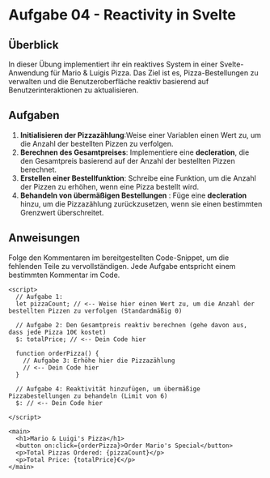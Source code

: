 # Aufgabe 04 - Reactivity in Svelte

## Überblick

In dieser Übung implementiert ihr ein reaktives System in einer Svelte-Anwendung für Mario & Luigis Pizza. Das Ziel ist es, Pizza-Bestellungen zu verwalten und die Benutzeroberfläche reaktiv basierend auf Benutzerinteraktionen zu aktualisieren.

## Aufgaben

1. **Initialisieren der Pizzazählung**:Weise einer Variablen einen Wert zu, um die Anzahl der bestellten Pizzen zu verfolgen.
2. **Berechnen des Gesamtpreises**: Implementiere eine **decleration**, die den Gesamtpreis basierend auf der Anzahl der bestellten Pizzen berechnet.
3. **Erstellen einer Bestellfunktion**: Schreibe eine Funktion, um die Anzahl der Pizzen zu erhöhen, wenn eine Pizza bestellt wird.
4. **Behandeln von übermäßigen Bestellungen** : Füge eine **decleration** hinzu, um die Pizzazählung zurückzusetzen, wenn sie einen bestimmten Grenzwert überschreitet.

## Anweisungen

Folge den Kommentaren im bereitgestellten Code-Snippet, um die fehlenden Teile zu vervollständigen. Jede Aufgabe entspricht einem bestimmten Kommentar im Code.

```svelte
<script>
  // Aufgabe 1:
  let pizzaCount; // <-- Weise hier einen Wert zu, um die Anzahl der bestellten Pizzen zu verfolgen (Standardmäßig 0)

  // Aufgabe 2: Den Gesamtpreis reaktiv berechnen (gehe davon aus, dass jede Pizza 10€ kostet)
  $: totalPrice; // <-- Dein Code hier

  function orderPizza() {
    // Aufgabe 3: Erhöhe hier die Pizzazählung
    // <-- Dein Code hier
  }

  // Aufgabe 4: Reaktivität hinzufügen, um übermäßige Pizzabestellungen zu behandeln (Limit von 6)
  $: // <-- Dein Code hier

</script>

<main>
  <h1>Mario & Luigi's Pizza</h1>
  <button on:click={orderPizza}>Order Mario's Special</button>
  <p>Total Pizzas Ordered: {pizzaCount}</p>
  <p>Total Price: {totalPrice}€</p>
</main>
```
